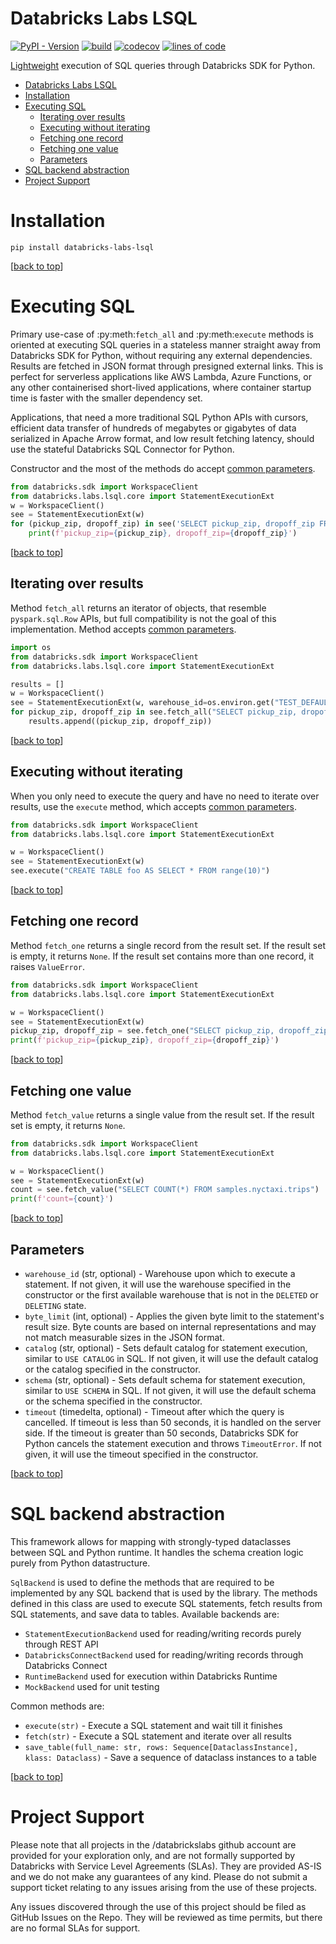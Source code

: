 Databricks Labs LSQL
===

[![PyPI - Version](https://img.shields.io/pypi/v/databricks-labs-lsql.svg)](https://pypi.org/project/databricks-labs-lsql)
[![build](https://github.com/databrickslabs/ucx/actions/workflows/push.yml/badge.svg)](https://github.com/databrickslabs/lsql/actions/workflows/push.yml) [![codecov](https://codecov.io/github/databrickslabs/lsql/graph/badge.svg?token=p0WKAfW5HQ)](https://codecov.io/github/databrickslabs/ucx)  [![lines of code](https://tokei.rs/b1/github/databrickslabs/lsql)]([https://codecov.io/github/databrickslabs/lsql](https://github.com/databrickslabs/lsql))

[Lightweight](https://github.com/databrickslabs/lsql/blob/main/docs/comparison.md) execution of SQL queries through Databricks SDK for Python.

<!-- TOC -->
* [Databricks Labs LSQL](#databricks-labs-lsql)
* [Installation](#installation)
* [Executing SQL](#executing-sql)
  * [Iterating over results](#iterating-over-results)
  * [Executing without iterating](#executing-without-iterating)
  * [Fetching one record](#fetching-one-record)
  * [Fetching one value](#fetching-one-value)
  * [Parameters](#parameters)
* [SQL backend abstraction](#sql-backend-abstraction)
* [Project Support](#project-support)
<!-- TOC -->

# Installation

```console
pip install databricks-labs-lsql
```

[[back to top](#databricks-labs-lsql)]

# Executing SQL

Primary use-case of :py:meth:`fetch_all` and :py:meth:`execute` methods is oriented at executing SQL queries in
a stateless manner straight away from Databricks SDK for Python, without requiring any external dependencies.
Results are fetched in JSON format through presigned external links. This is perfect for serverless applications
like AWS Lambda, Azure Functions, or any other containerised short-lived applications, where container startup
time is faster with the smaller dependency set.

Applications, that need a more traditional SQL Python APIs with cursors, efficient data transfer of hundreds of
megabytes or gigabytes of data serialized in Apache Arrow format, and low result fetching latency, should use
the stateful Databricks SQL Connector for Python.

Constructor and the most of the methods do accept [common parameters](#parameters).

```python
from databricks.sdk import WorkspaceClient
from databricks.labs.lsql.core import StatementExecutionExt
w = WorkspaceClient()
see = StatementExecutionExt(w)
for (pickup_zip, dropoff_zip) in see('SELECT pickup_zip, dropoff_zip FROM samples.nyctaxi.trips LIMIT 10'):
    print(f'pickup_zip={pickup_zip}, dropoff_zip={dropoff_zip}')
```

[[back to top](#databricks-labs-lsql)]

## Iterating over results

Method `fetch_all` returns an iterator of objects, that resemble `pyspark.sql.Row` APIs, but full
compatibility is not the goal of this implementation. Method accepts [common parameters](#parameters).

```python
import os
from databricks.sdk import WorkspaceClient
from databricks.labs.lsql.core import StatementExecutionExt

results = []
w = WorkspaceClient()
see = StatementExecutionExt(w, warehouse_id=os.environ.get("TEST_DEFAULT_WAREHOUSE_ID"))
for pickup_zip, dropoff_zip in see.fetch_all("SELECT pickup_zip, dropoff_zip FROM samples.nyctaxi.trips LIMIT 10"):
    results.append((pickup_zip, dropoff_zip))
```

[[back to top](#databricks-labs-lsql)]

## Executing without iterating

When you only need to execute the query and have no need to iterate over results, use the `execute` method, 
which accepts [common parameters](#parameters).

```python
from databricks.sdk import WorkspaceClient
from databricks.labs.lsql.core import StatementExecutionExt

w = WorkspaceClient()
see = StatementExecutionExt(w)
see.execute("CREATE TABLE foo AS SELECT * FROM range(10)")
```

[[back to top](#databricks-labs-lsql)]

## Fetching one record

Method `fetch_one` returns a single record from the result set. If the result set is empty, it returns `None`. 
If the result set contains more than one record, it raises `ValueError`.

```python
from databricks.sdk import WorkspaceClient
from databricks.labs.lsql.core import StatementExecutionExt

w = WorkspaceClient()
see = StatementExecutionExt(w)
pickup_zip, dropoff_zip = see.fetch_one("SELECT pickup_zip, dropoff_zip FROM samples.nyctaxi.trips LIMIT 1")
print(f'pickup_zip={pickup_zip}, dropoff_zip={dropoff_zip}')
```

[[back to top](#databricks-labs-lsql)]

## Fetching one value

Method `fetch_value` returns a single value from the result set. If the result set is empty, it returns `None`.

```python
from databricks.sdk import WorkspaceClient
from databricks.labs.lsql.core import StatementExecutionExt

w = WorkspaceClient()
see = StatementExecutionExt(w)
count = see.fetch_value("SELECT COUNT(*) FROM samples.nyctaxi.trips")
print(f'count={count}')
```

[[back to top](#databricks-labs-lsql)]

## Parameters

* `warehouse_id` (str, optional) - Warehouse upon which to execute a statement. If not given, it will use the warehouse specified in the constructor or the first available warehouse that is not in the `DELETED` or `DELETING` state.
* `byte_limit` (int, optional) - Applies the given byte limit to the statement's result size. Byte counts are based on internal representations and may not match measurable sizes in the JSON format.
* `catalog` (str, optional) - Sets default catalog for statement execution, similar to `USE CATALOG` in SQL. If not given, it will use the default catalog or the catalog specified in the constructor.
* `schema` (str, optional) - Sets default schema for statement execution, similar to `USE SCHEMA` in SQL. If not given, it will use the default schema or the schema specified in the constructor.
* `timeout` (timedelta, optional) - Timeout after which the query is cancelled. If timeout is less than 50 seconds, it is handled on the server side. If the timeout is greater than 50 seconds, Databricks SDK for Python cancels the statement execution and throws `TimeoutError`. If not given, it will use the timeout specified in the constructor.

[[back to top](#databricks-labs-lsql)]

# SQL backend abstraction

This framework allows for mapping with strongly-typed dataclasses between SQL and Python runtime. It handles the schema 
creation logic purely from Python datastructure.

`SqlBackend` is used to define the methods that are required to be implemented by any SQL backend
that is used by the library. The methods defined in this class are used to execute SQL statements, 
fetch results from SQL statements, and save data to tables. Available backends are:

- `StatementExecutionBackend` used for reading/writing records purely through REST API
- `DatabricksConnectBackend` used for reading/writing records through Databricks Connect
- `RuntimeBackend` used for execution within Databricks Runtime
- `MockBackend` used for unit testing

Common methods are:
- `execute(str)` - Execute a SQL statement and wait till it finishes
- `fetch(str)` - Execute a SQL statement and iterate over all results
- `save_table(full_name: str, rows: Sequence[DataclassInstance], klass: Dataclass)` - Save a sequence of dataclass instances to a table

[[back to top](#databricks-labs-lsql)]

# Project Support
Please note that all projects in the /databrickslabs github account are provided for your exploration only, and are not formally supported by Databricks with Service Level Agreements (SLAs).  They are provided AS-IS and we do not make any guarantees of any kind.  Please do not submit a support ticket relating to any issues arising from the use of these projects.

Any issues discovered through the use of this project should be filed as GitHub Issues on the Repo.  They will be reviewed as time permits, but there are no formal SLAs for support.
